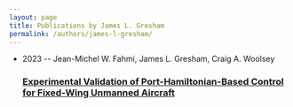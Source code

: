 ```yaml
---
layout: page
title: Publications by James L. Gresham
permalink: /authors/james-l-gresham/
---
```


<ul class="post-list">
<li><span class='post-meta'>2023 -- Jean-Michel W. Fahmi, James L. Gresham, Craig A. Woolsey</span><h3><a class='post-link' href='../../experimental-validation-of-port-hamiltonian-based-control-for-fixed-wing-unmanned-aircraft'>Experimental Validation of Port-Hamiltonian-Based Control for Fixed-Wing Unmanned Aircraft</a></h3></li>

</ul>
